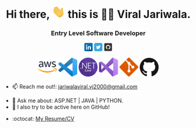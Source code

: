 <!-- Atul Kamble | GitHub Profile -->
<h1 align="center"> Hi there, <img src="https://github.com/atulkamble/atulkamble/blob/main/gif/hello.gif" width="35" alt="hi"> this is 👨‍💻 Viral Jariwala.</h1>

<h3 align="center">Entry Level Software Developer</h3>

<p align="center">
  <a href="https://www.linkedin.com/in/viral-jariwala-949037234/"><img src="https://github.com/atulkamble/atulkamble/blob/main/icons/linkedin.png" width="22px"></a>
  <a href="https://twitter.com/ViralJariwalaa"><img src="https://github.com/atulkamble/atulkamble/blob/main/icons/twitter.png" width="22px"></a>
  <a href="https://www.github.com/in/ViralJariwala/"><img src="https://github.com/atulkamble/atulkamble/blob/main/icons/github.png" width="22px"></a>
</p>

<p align="center">
<img src="https://github.com/ViralJariwala/ViralJariwala/blob/main/Logos/aws.png" alt="AWS" width="50" height="50"/>
<!-- <img src="https://github.com/atulkamble/atulkamble/blob/main/Logos/azure.png" alt="Azure" width="50" height="50"/> -->
<img src="https://github.com/ViralJariwala/ViralJariwala/blob/main/Logos/vscode.svg" alt="Visual Studio Code" width="50" height="50"/>
<!-- <img src="https://github.com/atulkamble/atulkamble/blob/main/Logos/azure-devops.svg" alt="Azure DevOps" width="50" height="50"/> -->
<img src="https://github.com/ViralJariwala/ViralJariwala/blob/main/Logos/dotnet-core.svg" alt=".NET Core" width="50" height="50"/>
<img src="https://github.com/ViralJariwala/ViralJariwala/blob/main/Logos/visual-studio.svg" alt="Visual Studio" width="50" height="50"/>
<!-- <img src="https://github.com/atulkamble/atulkamble/blob/main/Logos/kubernetes.svg" alt="Kubernetes" width="50" height="50"/>
<img src="https://github.com/atulkamble/atulkamble/blob/main/Logos/terraform.png" alt="Terraform" width="50" height="50"/>
<img src="https://github.com/atulkamble/atulkamble/blob/main/Logos/linux.svg" alt="Linux" width="50" height="50"/>
<img src="https://github.com/atulkamble/atulkamble/blob/main/Logos/bash.svg" alt="Bash" width="50" height="50"/>
<img src="https://github.com/atulkamble/atulkamble/blob/main/Logos/powershell.png" alt="Powershell" width="50" height="50"/>   -->
<img src="https://github.com/ViralJariwala/ViralJariwala/blob/main/Logos/git.svg" alt="Git" width="50" height="50"/>
<img src="https://github.com/ViralJariwala/ViralJariwala/blob/main/Logos/github.png" alt="GitHub" width="50" height="50"/>  
</p>

<!-- <p align="center"> 
<a href="https://github.com/atulkamble/atulkamble">
<img align="center" src="https://github-readme-stats.vercel.app/api?username=atulkamble&show_icons=true&line_height=27&count_private=true&title_color=ffffff&text_color=c9cacc&icon_color=2bbc8a&bg_color=1d1f21" alt="Atul Kamble's GitHub Stats" />
</a>  
</p> -->

<!--  
**Founder & CEO, 💻☁️ [@Cloudnautic](http://cloudnautic.in).** <br />
**Alumni 🎓 [Pune University](http://www.unipune.ac.in/), [Shivaji University](http://www.unishivaji.ac.in/) | India.**
<br />
-->

- 📫 Reach me out!: jariwalaviral.vj2000@gmail.com
<!-- - 🌱 I love to [connect with IT/Cloud Tech Experts](https://www.linkedin.com/in/atuljkamble) and also to [encourage IT/Cloud newbies](https://www.linkedin.com/groups/12456663/). -->
- 💬 Ask me about: ASP.NET | JAVA | PYTHON.
- 🔭 I also try to be active here on GitHub!
<!-- - 💡 Subsribe [Atul's Cloud NewsLetter](https://www.getrevue.co/profile/atulkamble?via=twitter-profile) -->
<!-- - 🎯 See my blog post on [Medium](https://atul-kamble.medium.com) <!-- [Ghost](https://atulkamble.ghost.io/) | [DEV.to](https://dev.to/atulkamble) | [Medium](https://atuljkamble.medium.com) -->
<!-- - 📺 [Follow atulkamble on Twitch](https://twitch.tv/atulkamble). I stream weekly, usually Friday afternoons (IST).
- 🏙️ [My Github Skyline: Contribution in 3D, VR & IRL](https://skyline.github.com/atulkamble/2021)
- 🥇 Accreditation : [Credly](https://www.credly.com/users/atulkamble) | [Accredible](https://www.credential.net/profile/atuljaywantkamble/wallet) -->
- :octocat: [My Resume/CV](https://github.com/ViralJariwala/ViralJariwala/blob/main/Viral%20Shaileshkumar%20Jariwala%20Job%20Resume.pdf)
<!-- - <link href="https://fonts.googleapis.com/css?family=Cookie" rel="stylesheet"><a class="bmc-button" target="_blank" href="https://www.buymeacoffee.com/AtulKamble">📕<span style="margin-left:5px;font-size:24px !important;"> Buy me a Book</span></a>   -->

<!-- <p align="center"> 
<a><img align="center" src="https://github-readme-stats.vercel.app/api/top-langs?username=atulkamble&langs_count=10&show_icons=true&locale=en&layout=compact&theme=highcontrast" alt="AtulKamble" width="350"/></a>
</p> -->

<!-- 
<p align="center"><a href="https://github.com/atulkamble">
  <img align="center" src="https://github.com/atulkamble/atulkamble/blob/main/icons/GitHubCover.png" alt="" />
</a></p> 

## 👨‍💻 Most Used Languages:
<a><img align="center" src="https://github-readme-stats.vercel.app/api/top-langs?username=atulkamble&langs_count=10&show_icons=true&locale=en&layout=compact&theme=highcontrast" alt="AtulKamble" width="350"/></a>


<p align="center"> 
<a href="https://github.com/atulkamble/atulkamble">
<img align="center" src="https://github-readme-stats.vercel.app/api/top-langs/?username=atulkamble&hide=java,html&title_color=ffffff&text_color=c9cacc&icon_color=2bbc8a&bg_color=1d1f21" /></a>
</a>  
</p>

## 📚 Latest Blog Articles 
- [Azure CLI Commands](https://atulkamble.ghost.io/azure-cli-commands)
- [Terraform-Commands-Cheatsheet](https://atul-kamble.medium.com/terraform-commands-cheatsheet-d64b8e8ab35)
- [Aviatrix ACE (Aviatrix Certified Engineer) Multi-Cloud Networking Associate Exam Study Notes](https://atulkamble.github.io/AviatrixACE/)
- [Last Hour Study Notes| AZ-900 Exam (Updated Sept 2020)](https://atuljkamble.medium.com/last-hour-study-az-900-exam-42fdffec558f)
- [AZ-900 | Study Notes](https://atuljkamble.medium.com/az-900-study-notes-233f120a075c)

## ✨ MSLearn Favorites Learning Paths
* [Exam AZ-303: Microsoft Azure Architect Technologies - Study Path](https://docs.microsoft.com/en-us/learn/certifications/exams/az-303)
* [Exam AZ-304: Microsoft Azure Architect Design - Study Path](https://docs.microsoft.com/en-us/learn/certifications/exams/az-304)

## 📈 Github Streak Stats:
<p align="center"><a href="https://github.com/atulkamble">
  <img align="center" src="https://github-readme-streak-stats.herokuapp.com/?user=atulkamble&theme=dark" alt="Atul Kamble's GitHub Streak Stats" />
</a></p>

## 📈 Github Activity Graph:
[![Atul Kamble's Github Activity Graph](https://activity-graph.herokuapp.com/graph?username=atulkamble&theme=react-dark)](https://github.com/atulkamble/github-readme-activity-graph)<br />  
-->



